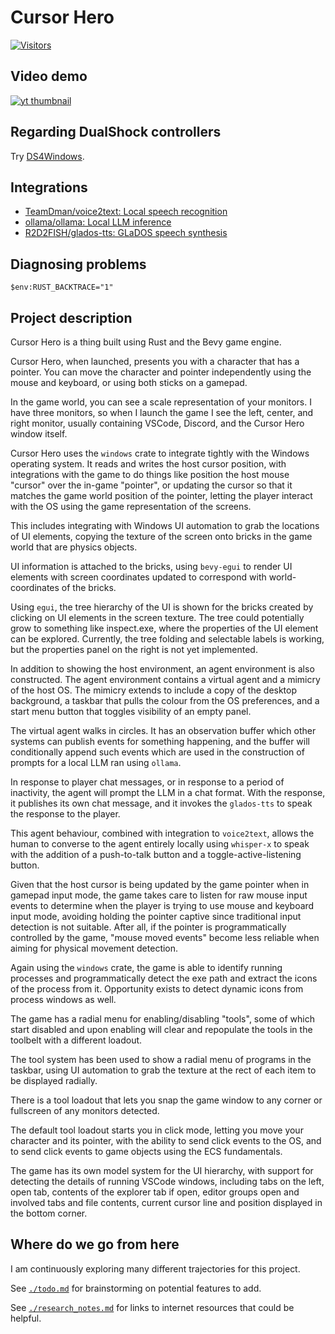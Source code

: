 # Cursor Hero

[![Visitors](https://api.visitorbadge.io/api/visitors?path=github.com%2FTeamDman%2FCursor-Hero&countColor=%23263759)](https://visitorbadge.io/status?path=github.com%2FTeamDman%2FCursor-Hero)

## Video demo

[![yt thumbnail](https://img.youtube.com/vi/t1PYks0UTL8/0.jpg)](https://youtu.be/t1PYks0UTL8)

## Regarding DualShock controllers

Try [DS4Windows](https://ds4windows.dev/).

## Integrations

- [TeamDman/voice2text: Local speech recognition](https://github.com/teamdman/voice2text)
- [ollama/ollama: Local LLM inference](https://github.com/ollama/ollama)
- [R2D2FISH/glados-tts: GLaDOS speech synthesis](https://github.com/TeamDman/glados-tts.git)

## Diagnosing problems

```pwsh
$env:RUST_BACKTRACE="1"
```

## Project description

Cursor Hero is a thing built using Rust and the Bevy game engine.

Cursor Hero, when launched, presents you with a character that has a pointer. You can move the character and pointer independently using the mouse and keyboard, or using both sticks on a gamepad.

In the game world, you can see a scale representation of your monitors. I have three monitors, so when I launch the game I see the left, center, and right monitor, usually containing VSCode, Discord, and the Cursor Hero window itself.

Cursor Hero uses the `windows` crate to integrate tightly with the Windows operating system. It reads and writes the host cursor position, with integrations with the game to do things like position the host mouse "cursor" over the in-game "pointer", or updating the cursor so that it matches the game world position of the pointer, letting the player interact with the OS using the game representation of the screens.

This includes integrating with Windows UI automation to grab the locations of UI elements, copying the texture of the screen onto bricks in the game world that are physics objects.

UI information is attached to the bricks, using `bevy-egui` to render UI elements with screen coordinates updated to correspond with world-coordinates of the bricks.

Using `egui`, the tree hierarchy of the UI is shown for the bricks created by clicking on UI elements in the screen texture. The tree could potentially grow to something like inspect.exe, where the properties of the UI element can be explored. Currently, the tree folding and selectable labels is working, but the properties panel on the right is not yet implemented.

In addition to showing the host environment, an agent environment is also constructed. The agent environment contains a virtual agent and a mimicry of the host OS. The mimicry extends to include a copy of the desktop background, a taskbar that pulls the colour from the OS preferences, and a start menu button that toggles visibility of an empty panel.

The virtual agent walks in circles. It has an observation buffer which other systems can publish events for something happening, and the buffer will conditionally append such events which are used in the construction of prompts for a local LLM ran using `ollama`.

In response to player chat messages, or in response to a period of inactivity, the agent will prompt the LLM in a chat format. With the response, it publishes its own chat message, and it invokes the `glados-tts` to speak the response to the player.

This agent behaviour, combined with integration to `voice2text`, allows the human to converse to the agent entirely locally using `whisper-x` to speak with the addition of a push-to-talk button and a toggle-active-listening button.

Given that the host cursor is being updated by the game pointer when in gamepad input mode, the game takes care to listen for raw mouse input events to determine when the player is trying to use mouse and keyboard input mode, avoiding holding the pointer captive since traditional input detection is not suitable. After all, if the pointer is programmatically controlled by the game, "mouse moved events" become less reliable when aiming for physical movement detection.

Again using the `windows` crate, the game is able to identify running processes and programmatically detect the exe path and extract the icons of the process from it.
Opportunity exists to detect dynamic icons from process windows as well.

The game has a radial menu for enabling/disabling "tools", some of which start disabled and upon enabling will clear and repopulate the tools in the toolbelt with a different loadout.

The tool system has been used to show a radial menu of programs in the taskbar, using UI automation to grab the texture at the rect of each item to be displayed radially.

There is a tool loadout that lets you snap the game window to any corner or fullscreen of any monitors detected.

The default tool loadout starts you in click mode, letting you move your character and its pointer, with the ability to send click events to the OS, and to send click events to game objects using the ECS fundamentals. 

The game has its own model system for the UI hierarchy, with support for detecting the details of running VSCode windows, including tabs on the left, open tab, contents of the explorer tab if open, editor groups open and involved tabs and file contents, current cursor line and position displayed in the bottom corner.

## Where do we go from here

I am continuously exploring many different trajectories for this project.

See [`./todo.md`](./todo.md) for brainstorming on potential features to add.

See [`./research_notes.md`](./research_notes.md) for links to internet resources that could be helpful.
